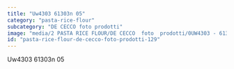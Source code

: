 ```yaml
---
title: "Uw4303 61303n 05"
category: "pasta-rice-flour"
subcategory: "DE CECCO foto prodotti"
image: "media/2 PASTA RICE FLOUR/DE CECCO  foto  prodotti/0UW4303 - 61303N-05.jpg"
id: "pasta-rice-flour-de-cecco-foto-prodotti-129"
---
```


Uw4303 61303n 05
